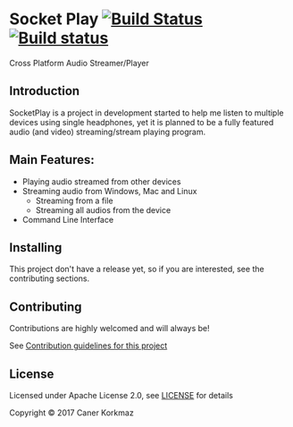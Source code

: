 # Socket Play [![Build Status](https://travis-ci.org/Kausta/SocketPlay.svg?branch=master)](https://travis-ci.org/Kausta/SocketPlay) [![Build status](https://ci.appveyor.com/api/projects/status/sn10mfnhp7twhn9o?svg=true)](https://ci.appveyor.com/project/Kausta/socketplay)

Cross Platform Audio Streamer/Player

## Introduction

SocketPlay is a project in development started to help me listen to multiple devices using 
single headphones, yet it is planned to be a fully featured audio (and video) 
streaming/stream playing program.

## Main Features:
 * Playing audio streamed from other devices
 * Streaming audio from Windows, Mac and Linux
    * Streaming from a file
    * Streaming all audios from the device
 * Command Line Interface
 
 ## Installing
 
 This project don't have a release yet, so if you are interested, see the contributing sections.
 
 ## Contributing
 
Contributions are highly welcomed and will always be! 

See [Contribution guidelines for this project](CONTRIBUTING.md)
 
 ## License 
 Licensed under Apache License 2.0, see [LICENSE](LICENSE) for details
 
 Copyright © 2017 Caner Korkmaz
